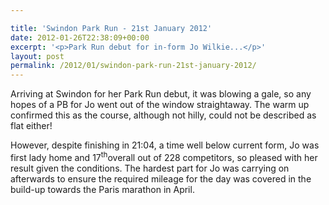 ```yaml
---

title: 'Swindon Park Run - 21st January 2012'
date: 2012-01-26T22:38:09+00:00
excerpt: '<p>Park Run debut for in-form Jo Wilkie...</p>'
layout: post
permalink: /2012/01/swindon-park-run-21st-january-2012/
---
```

Arriving at Swindon for her Park Run debut, it was blowing a gale, so any hopes of a PB for Jo went out of the window straightaway. The warm up confirmed this as the course, although not hilly, could not be described as flat either! 

However, despite finishing in 21:04, a time well below current form, Jo was first lady home and 17<sup>th</sup>overall out of 228 competitors, so pleased with her result given the conditions. The hardest part for Jo was carrying on afterwards to ensure the required mileage for the day was covered in the build-up towards the Paris marathon in April.